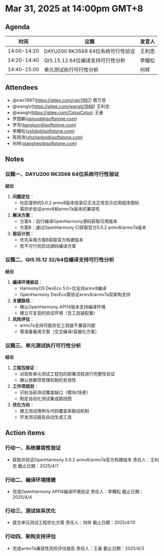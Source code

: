 # Mar 31, 2025 at 14:00pm GMT+8

## Agenda
| 时间 | 议题 | 发言人 |
|--|--|--|
| 14:00-14:20 | DAYU200 RK3568 64位系统可行性验证 | 王利忠 |
| 14:20-14:40 | Qt5.15.12 64位编译支持可行性分析 | 李耀松 |
| 14:40-15:00 | 单元测试执行可行性分析 | 何祥 |

## Attendees
- @cwc1987(https://gitee.com/cwc1987) 蔡万苍
- @wanglz(https://gitee.com/wanglz1988) 王利忠
- @wangh(https://gitee.com/CplusCplus) 王豪
- 罗国鹏(gpluod@isoftstone.com)
- 罗亮(liangluor@isoftstone.com)
- 李耀松(yslids@isoftstone.com)
- 陈雨浩(yhchenkn@isoftstone.com)
- 何祥(xianghes@isoftstone.com)

## Notes

### 议题一、DAYU200 RK3568 64位系统可行性验证

**结论**
1. **问题定位**：
   - 社区提供的5.0.2 armv8版本烧录后无法正常显示应用程序图标
   - 需同步验证armv8和armv7a版本的兼容性
2. **解决方案**：
   - 方案A：自行编译OpenHarmony源码获取可用版本
   - 方案B：通过OpenHarmony CI获取官方5.0.2 armv8/armv7a版本
3. **验证计划**：
   - 优先采用方案B获取官方构建版本
   - 若不可行则启动源码编译方案

### 议题二、Qt5.15.12 32/64位编译支持可行性分析

**结论**

1. **编译环境验证**：
   - HarmonyOS DevEco 5.0+仅支持armv8编译
   - OpenHarmony DevEco需验证armv8/armv7a双架构支持
2. **关键路径**：
   - 确认OpenHarmony API14版本支持编译环境
   - 建立可复现的验证环境（含工具链配置）
3. **风险评估**：
   - armv7a支持可能存在工具链不兼容问题
   - 需准备备用方案（交叉编译/容器化方案）

### 议题三、单元测试执行可行性分析

**结论**
1. **工程包验证**：
   - 对现有单元测试工程包的部署流程进行完整性验证
   - 确认依赖项管理机制的有效性
2. **工作项规划**：
   - 识别当前测试覆盖缺口（模块/场景）
   - 制定自动化测试集成路线图
3. **优化方向**：
   - 建立测试用例与代码覆盖率联动机制
   - 开发测试报告自动生成工具

## Action items
### 行动一、系统兼容性验证
- 获取并验证OpenHarmony 5.0.2 armv8/armv7a官方构建版本 责任人：王利忠  截止日期：2025/4/7

### 行动二、编译环境搭建
- 完成OpenHarmony API14编译环境验证 责任人：李耀松  截止日期：2025/4/4

### 行动三、测试体系优化
- 提交单元测试工程优化方案 责任人：何祥  截止日期：2025/4/10

### 行动四、架构支持评估
- 完成armv7a兼容性风险评估报告 责任人：王豪  截止日期：2025/4/3
